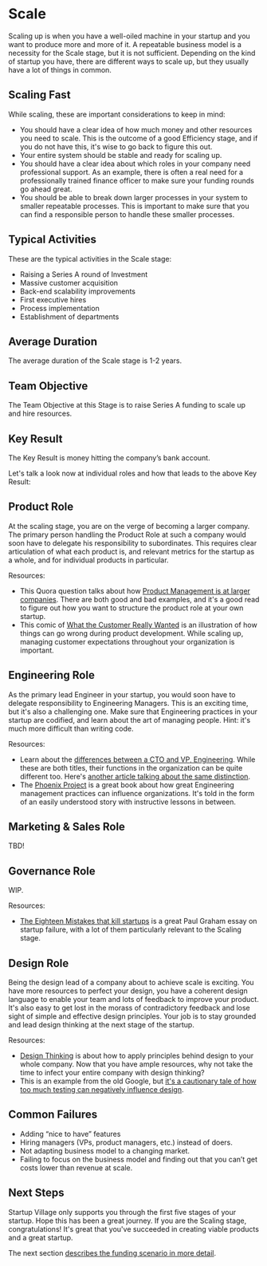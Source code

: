 # Scale
Scaling up is when you have a well-oiled machine in your startup and you want to produce more and more of it. A repeatable business model is a necessity for the Scale stage, but it is not sufficient. Depending on the kind of startup you have, there are different ways to scale up, but they usually have a lot of things in common.

## Scaling Fast
While scaling, these are important considerations to keep in mind:

* You should have a clear idea of how much money and other resources you need to scale. This is the outcome of a good Efficiency stage, and if you do not have this, it's wise to go back to figure this out.
* Your entire system should be stable and ready for scaling up. 
* You should have a clear idea about which roles in your company need professional support. As an example, there is often a real need for a professionally trained finance officer to make sure your funding rounds go ahead great.
* You should be able to break down larger processes in your system to smaller repeatable processes. This is important to make sure that you can find a responsible person to handle these smaller processes.

## Typical Activities
These are the typical activities in the Scale stage:

* Raising a Series A round of Investment
* Massive customer acquisition
* Back-end scalability improvements
* First executive hires
* Process implementation
* Establishment of departments

## Average Duration
The average duration of the Scale stage is 1-2 years.

## Team Objective
The Team Objective at this Stage is to raise Series A funding to scale up and hire resources.

## Key Result
The Key Result is money hitting the company’s bank account.

Let's talk a look now at individual roles and how that leads to the above Key Result:

## Product Role
At the scaling stage, you are on the verge of becoming a larger company. The primary person handling the Product Role at such a company would soon have to delegate his responsibility to subordinates. This requires clear articulation of what each product is, and relevant metrics for the startup as a whole, and for individual products in particular.

Resources:

* This Quora question talks about how [Product Management is at larger companies](http://www.quora.com/How-is-being-a-Product-Manager-at-a-larger-company-Google-Facebook-different-from-being-a-Product-Manager-at-a-start-up). There are both good and bad examples, and it's a good read to figure out how you want to structure the product role at your own startup.
* This comic of [What the Customer Really Wanted](https://robonthemoon.wordpress.com/2009/11/24/what-the-customer-really-wanted-–-happy-thanksgiving/) is an illustration of how things can go wrong during product development. While scaling up, managing customer expectations throughout your organization is important.


## Engineering Role
As the primary lead Engineer in your startup, you would soon have to delegate responsibility to Engineering Managers. This is an exciting time, but it's also a challenging one. Make sure that Engineering practices in your startup are codified, and learn about the art of managing people. Hint: it's much more difficult than writing code.

Resources:

* Learn about the [differences between a CTO and VP, Engineering](http://www.bothsidesofthetable.com/want-to-know-difference-between-a-cto-and-a-vp-of-engineering/). While these are both titles, their functions in the organization can be quite different too. Here's [another article talking about the same distinction](http://avc.com/2011/10/vp-engineering-vs-cto/).
* The [Phoenix Project](http://www.amazon.in/The-Phoenix-Project-Helping-Business/dp/0988262592) is a great book about how great Engineering management practices can influence organizations. It's told in the form of an easily understood story with instructive lessons in between.


## Marketing & Sales Role

TBD!

## Governance Role

WIP.

Resources:
* [The Eighteen Mistakes that kill startups](http://paulgraham.com/startupmistakes.html) is a great Paul Graham essay on startup failure, with a lot of them particularly relevant to the Scaling stage.

## Design Role
Being the design lead of a company about to achieve scale is exciting. You have more resources to perfect your design, you have a coherent design language to enable your team and lots of feedback to improve your product. It's also easy to get lost in the morass of contradictory feedback and lose sight of simple and effective design principles. Your job is to stay grounded and lead design thinking at the next stage of the startup.

Resources:

* [Design Thinking](https://hbr.org/2008/06/design-thinking) is about how to apply principles behind design to your whole company. Now that you have ample resources, why not take the time to infect your entire company with design thinking?
* This is an example from the old Google, but [it's a cautionary tale of how too much testing can negatively influence design](http://stopdesign.com/archive/2009/03/20/goodbye-google.html).

## Common Failures

* Adding “nice to have” features
* Hiring managers (VPs, product managers, etc.) instead of doers.
* Not adapting business model to a changing market.
* Failing to focus on the business model and finding out that you can’t get costs lower than revenue at scale.

## Next Steps
Startup Village only supports you through the first five stages of your startup. Hope this has been a great journey. If you are the Scaling stage, congratulations! It's great that you've succeeded in creating viable products and a great startup. 

The next section [describes the funding scenario in more detail](../6-raising-investment.md).